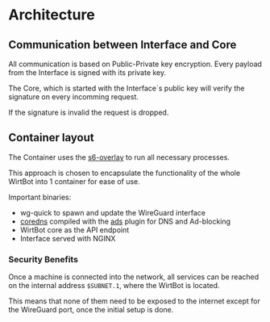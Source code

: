 # Architecture

## Communication between Interface and Core

All communication is based on Public-Private key encryption.
Every payload from the Interface is signed with its private key.

The Core, which is started with the Interface`s public key will verify the signature on every incomming request.

If the signature is invalid the request is dropped.

## Container layout

The Container uses the [s6-overlay](https://github.com/just-containers/s6-overlay) to run all necessary processes.

This approach is chosen to encapsulate the functionality of the whole WirtBot into 1 container for ease of use.

Important binaries:

- wg-quick to spawn and update the WireGuard interface
- [coredns](https://github.com/coredns/coredns) compiled with the [ads](https://github.com/c-mueller/ads/) plugin for DNS and Ad-blocking
- WirtBot core as the API endpoint
- Interface served with NGINX

### Security Benefits

Once a machine is connected into the network, all services can be reached on the internal address `$SUBNET.1`, where the WirtBot is located.

This means that none of them need to be exposed to the internet except for the WireGuard port, once the initial setup is done.
